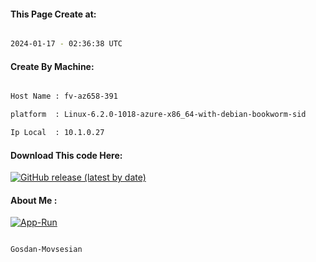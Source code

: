 
   
#### This Page Create at:

```bash

2024-01-17 - 02:36:38 UTC

```

#### Create By Machine:

```bash

Host Name : fv-az658-391

platform  : Linux-6.2.0-1018-azure-x86_64-with-debian-bookworm-sid

Ip Local  : 10.1.0.27

```
#### Download This code Here:

[![GitHub release (latest by date)](https://img.shields.io/github/v/release/Gosdan-Movsesian/Gosdan?style=for-the-badge&label=Download)](https://github.com/Gosdan-Movsesian/Gosdan/releases) 

</p> 

#### About Me :

[![App-Run](https://github.com/Gosdan-Movsesian/Gosdan/actions/workflows/App-Run.yml/badge.svg)](https://github.com/Gosdan-Movsesian/Gosdan/actions/workflows/App-Run.yml)

```bash

Gosdan-Movsesian

```

